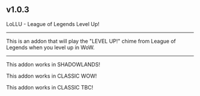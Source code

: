 v1.0.3
 ------------------------------

LoLLU - League of Legends Level Up!

 ------------------------------

This is an addon that will play the "LEVEL UP!" chime from League of Legends when you level up in WoW.

 ------------------------------

This addon works in SHADOWLANDS!

This addon works in CLASSIC WOW!

This addon works in CLASSIC TBC!
